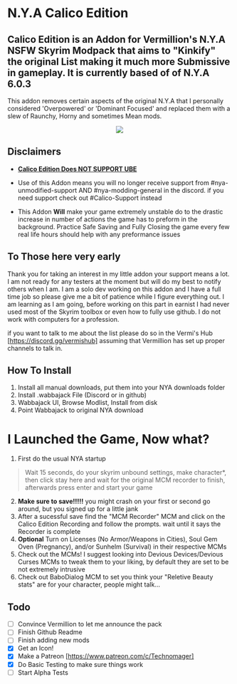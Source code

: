 <p align="center">
 
# N.Y.A Calico Edition
</p>

## Calico Edition is an Addon for Vermillion's N.Y.A NSFW Skyrim Modpack that aims to "Kinkify" the original List making it much more Submissive in gameplay. It is currently based of of N.Y.A 6.0.3

This addon removes certain aspects of the original N.Y.A that I personally considered 'Overpowered' or 'Dominant Focused' and replaced them with a slew of Raunchy, Horny and sometimes Mean mods. 

<p align="center">
   <img src="https://i.imgur.com/tC2k3fN.jpeg&=&format=webp&quality=lossless&width=960&height=960">
</p>

## Disclaimers
 - <ins>**Calico Edition Does NOT SUPPORT UBE**</ins>

- Use of this Addon means you will no longer receive support from #nya-unmodified-support AND #nya-modding-general in the discord. if you need support check out #Calico-Support instead

- This Addon **Will** make your game extremely unstable do to the drastic increase in number of actions the game has to preform in the background. Practice Safe Saving and Fully Closing the game every few real life hours should help with any preformance issues

## To Those here very early
Thank you for taking an interest in my little addon your support means a lot. I am not ready for any testers at the moment but will do my best to notify others when I am. I am a solo dev working on this addon and I have a full time job so please give me a bit of patience while I figure everything out. I am learning as I am going, before working on this part in earnist I had never used most of the Skyrim toolbox or even how to fully use github. I do not work with computers for a profession.

if you want to talk to me about the list please do so in the Vermi's Hub [https://discord.gg/vermishub] assuming that Vermillion has set up proper channels to talk in.

## How To Install

1. Install all manual downloads, put them into your NYA downloads folder
2. Install .wabbajack File (Discord or in github)
3. Wabbajack UI, Browse Modlist, Install from disk
4. Point Wabbajack to original NYA download



# I Launched the Game, Now what?

1. First do the usual NYA startup
 
> Wait 15 seconds, do your skyrim unbound settings, make character*, then click stay here and wait for the original MCM recorder to finish, afterwards press enter and start your game

2. **Make sure to save!!!!!** you might crash on your first or second go around, but you signed up for a little jank
3. After a sucessful save find the "MCM Recorder" MCM and click on the Calico Edition Recording and follow the prompts. wait until it says the Recorder is complete
4. **Optional** Turn on Licenses (No Armor/Weapons in Cities), Soul Gem Oven (Pregnancy), and/or Sunhelm (Survival) in their respective MCMs
5. Check out the MCMs! I suggest looking into Devious Devices/Devious Curses MCMs to tweak them to your liking, by default they are set to be not extremely intrusive
6. Check out BaboDialog MCM to set you think your "Reletive Beauty stats" are for your character, people might talk...


## Todo

- [ ] Convince Vermillion to let me announce the pack
- [ ] Finish Github Readme
- [ ] Finish adding new mods
- [X] Get an Icon!
- [X] Make a Patreon [https://www.patreon.com/c/Technomager]
- [X] Do Basic Testing to make sure things work
- [ ] Start Alpha Tests
